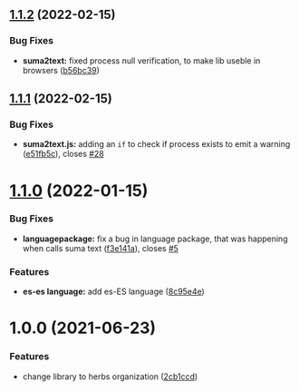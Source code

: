 ## [1.1.2](https://github.com/herbsjs/suma2text/compare/v1.1.1...v1.1.2) (2022-02-15)


### Bug Fixes

* **suma2text:** fixed process null verification, to make lib useble in browsers ([b56bc39](https://github.com/herbsjs/suma2text/commit/b56bc3988a02cc450a23a27cfd3fa1bea22ba56a))

## [1.1.1](https://github.com/herbsjs/suma2text/compare/v1.1.0...v1.1.1) (2022-02-15)


### Bug Fixes

* **suma2text.js:** adding an `if` to check if process exists to emit a warning ([e51fb5c](https://github.com/herbsjs/suma2text/commit/e51fb5cbe1dbea47b2a0f86c8caf5b00068db71e)), closes [#28](https://github.com/herbsjs/suma2text/issues/28)

# [1.1.0](https://github.com/herbsjs/suma2text/compare/v1.0.0...v1.1.0) (2022-01-15)


### Bug Fixes

* **languagepackage:** fix a bug in language package, that was happening when calls suma text ([f3e141a](https://github.com/herbsjs/suma2text/commit/f3e141ab9e51f900dff03a715458f294ebe166bc)), closes [#5](https://github.com/herbsjs/suma2text/issues/5)


### Features

* **es-es language:** add es-ES language ([8c95e4e](https://github.com/herbsjs/suma2text/commit/8c95e4e540ad551386721a61cfe05777c9514135))

# 1.0.0 (2021-06-23)


### Features

* change library to herbs organization ([2cb1ccd](https://github.com/herbsjs/suma2text/commit/2cb1ccdf91f9942363d8146e0edd979258b74092))
